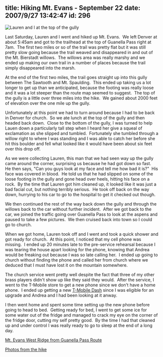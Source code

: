 title: Hiking Mt. Evans - September 22
date: 2007/9/27 13:42:47
id: 296
---
![Lauren and I at the top of the gully](/journal_images/mini-DSC01259-journal.jpg)

Last Saturday, Lauren and I went and hiked up Mt. Evans.  We left Denver at about 5:45am and got to the trailhead at the top of Guanella Pass right at 7am.  The first two miles or so of the trail was pretty flat but it was still pretty slow going because the trail weaved and disappeared in and out of the Mt. Bierstadt willows.  The willows area was really marshy and we ended up making our own trail in a number of places because the trail simply disappeared into the marsh. 

At the end of the first two miles, the trail goes straight up into this gully between The Sawtooth and Mt. Spaulding.  This ended up taking us a lot longer to get up than we anticipated, because the footing was really loose and it was a lot steeper than the route map seemed to suggest.  The top of the gully is a little over three miles into the hike.  We gained about 2000 feet of elevation over the one mile up the gully.

Unfortunately at this point we had to turn around because I had to be back in Denver for church.  So we ate lunch at the top of the gully and then headed back down.  Close to the bottom of the gully, I was turned to help Lauen down a particularly tall step when I heard her give a squeal of exclamation as she slipped and tumbled.  Fortunately she tumbled through a willow right to where I was standing and I was able to catch her before she hit this boulder and fell what looked like it would have been about six feet over this drop off.

As we were collecting Lauren, this man that we had seen way up the gully came around the corner, surprising us because he had got down so fast.  He then says, "Can you guys look at my face and tell me how bad it is?"  His face was covered in blood.  He told us that he had slipped on some of the loose footing in the gully and gone head over heels, hitting his face on a rock.  By the time that Lauren got him cleaned up, it looked like it was just a bad facial cut, but nothing terribly serious.  He took off back on the way down, hurrying to his car to go to the hospital to get it checked out though.

We then continued the rest of the way back down the gully and through the willows back to the car without further incident.  After we got back to the car, we joined the traffic going over Guanella Pass to look at the aspens and paused to take a few pictures.  We then cruised back into town so I could go to church.

When we got home, Lauren took off and I went and took a quick shower and got ready for church.  At this point, I noticed that my cell phone was missing.  I ended up 20 minutes late to the pre-service rehearsal because I was tearing the house apart looking for the phone, knowing that Andrea would be freaking out because I was so late calling her.  I ended up going to church without finding the phone and called her from church where we deduced that I must have lost it on the mountain somewhere.

The church service went pretty well despite the fact that three of my other brass players didn't show up like they said they would.  After the service, I went to the T-Mobile store to get a new phone since we don't have a home phone.  I ended up getting a new [T-Mobile Dash](http://www.t-mobile.com/shop/phones/Detail.aspx?device=f164419f-eee9-4cf6-a1bd-070dbe4b5023) since I was eligible for an upgrade and Andrea and I had been looking at it anway.

I then went home and spent some time setting up the new phone before going to head to bed.  Getting ready for bed, I went to get some ice for some water out of the fridge and managed to crack my eye on the corner of the fridge door, cutting my self pretty good.  By the time I had that cleaned up and under control I was really ready to go to sleep at the end of a long day.

[Mt. Evans West Ridge from Guanella Pass Route](http://www.14ers.com/routemain.php?route=evan1&peak=Mt.%20Evans)

[Photos from the hike](PhotoAlbum.aspx?ID=MTEVANS20070922)
